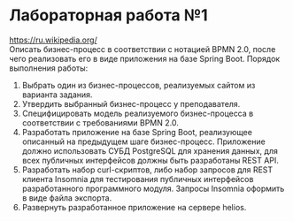 # Лабораторная работа №1

https://ru.wikipedia.org/  
Описать бизнес-процесс в соответствии с нотацией BPMN 2.0, после чего реализовать его в виде приложения на базе Spring Boot.
Порядок выполнения работы:
1.	Выбрать один из бизнес-процессов, реализуемых сайтом из варианта задания.
2.	Утвердить выбранный бизнес-процесс у преподавателя.
3.	Специфицировать модель реализуемого бизнес-процесса в соответствии с требованиями BPMN 2.0.
4.	Разработать приложение на базе Spring Boot, реализующее описанный на предыдущем шаге бизнес-процесс. Приложение должно использовать СУБД PostgreSQL для хранения данных, для всех публичных интерфейсов должны быть разработаны REST API.
5.	Разработать набор curl-скриптов, либо набор запросов для REST клиента Insomnia для тестирования публичных интерфейсов разработанного программного модуля. Запросы Insomnia оформить в виде файла экспорта.
6.	Развернуть разработанное приложение на сервере helios.
